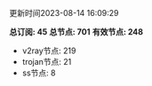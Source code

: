 更新时间2023-08-14 16:09:29

**总订阅: 45**
**总节点: 701**
**有效节点: 248**
- v2ray节点: 219
- trojan节点: 21
- ss节点: 8
